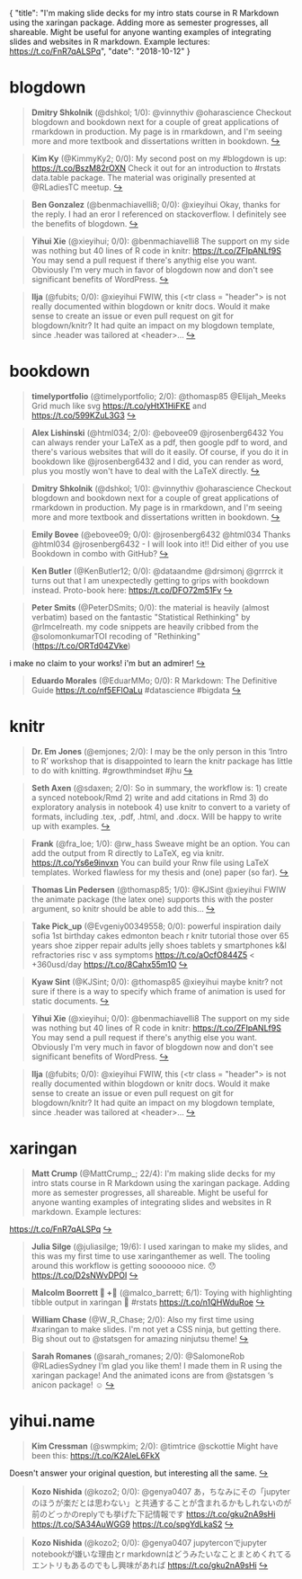 {
  "title": "I'm making slide decks for my intro stats course in R Markdown using the xaringan package. Adding more as semester progresses, all shareable. Might be useful for anyone wanting examples of integrating slides and websites in R markdown. Example lectures: https://t.co/FnR7qALSPq",
  "date": "2018-10-12"
}

# blogdown

> **Dmitry Shkolnik** (@dshkol; 1/0): @vinnythiv @oharascience Checkout blogdown and bookdown next for a couple of great applications of rmarkdown in production. My page is in rmarkdown, and I'm seeing more and more textbook and dissertations written in bookdown.  [&#8618;](https://twitter.com/xieyihui/status/1050499296808722432)

<!-- -->


> **Kim Ky** (@KimmyKy2; 0/0): My second post on my #blogdown is up: https://t.co/BszM82rOXN
Check it out for an introduction to #rstats data.table package. The material was originally presented at @RLadiesTC meetup.  [&#8618;](https://twitter.com/xieyihui/status/1050581261440303104)

<!-- -->


> **Ben Gonzalez** (@benmachiavelli8; 0/0): @xieyihui Okay, thanks for the reply. I had an eror I referenced on stackoverflow. I definitely see the benefits of blogdown.  [&#8618;](https://twitter.com/xieyihui/status/1050506727358156802)

<!-- -->


> **Yihui Xie** (@xieyihui; 0/0): @benmachiavelli8 The support on my side was nothing but 40 lines of R code in knitr: https://t.co/ZFIpANLf9S You may send a pull request if there's anythig else you want. Obviously I'm very much in favor of blogdown now and don't see significant benefits of WordPress.  [&#8618;](https://twitter.com/xieyihui/status/1050464243697500161)

<!-- -->


> **Ilja** (@fubits; 0/0): @xieyihui FWIW, this (&lt;tr class = "header"&gt; is not really documented within blogdown or knitr docs. Would it make sense to create an issue or even pull request on git for blogdown/knitr? It had quite an impact on my blogdown template, since .header was tailored at &lt;header&gt;...  [&#8618;](https://twitter.com/xieyihui/status/1050307732870455297)

<!-- -->


# bookdown

> **timelyportfolio** (@timelyportfolio; 2/0): @thomasp85 @Elijah_Meeks Grid much like svg https://t.co/yHtX1HiFKE and https://t.co/599KZuL3G3  [&#8618;](https://twitter.com/xieyihui/status/1050478826097205249)

<!-- -->


> **Alex Lishinski** (@html034; 2/0): @ebovee09 @jrosenberg6432 You can always render your LaTeX as a pdf, then google pdf to word, and there's various websites that will do it easily. Of course, if you do it in bookdown like @jrosenberg6432 and I did, you can render as word, plus you mostly won't have to deal with the LaTeX directly.  [&#8618;](https://twitter.com/xieyihui/status/1050378720513540099)

<!-- -->


> **Dmitry Shkolnik** (@dshkol; 1/0): @vinnythiv @oharascience Checkout blogdown and bookdown next for a couple of great applications of rmarkdown in production. My page is in rmarkdown, and I'm seeing more and more textbook and dissertations written in bookdown.  [&#8618;](https://twitter.com/xieyihui/status/1050499296808722432)

<!-- -->


> **Emily Bovee** (@ebovee09; 0/0): @jrosenberg6432 @html034 Thanks @html034  @jrosenberg6432 - I will look into it!! Did either of you use Bookdown in combo with GitHub?  [&#8618;](https://twitter.com/xieyihui/status/1050574585098395648)

<!-- -->


> **Ken Butler** (@KenButler12; 0/0): @dataandme @drsimonj @grrrck it turns out that I am unexpectedly getting to grips with bookdown instead. Proto-book here: https://t.co/DFO72m51Fv  [&#8618;](https://twitter.com/xieyihui/status/1050542638007574528)

<!-- -->


> **Peter Smits** (@PeterDSmits; 0/0): the material is heavily (almost verbatim) based on the fantastic "Statistical Rethinking" by @rlmcelreath. my code snippets are heavily cribbed from the @solomonkumarTOI recoding of "Rethinking" (https://t.co/ORTd04ZVke)
>
i make no claim to your works! i'm but an admirer!  [&#8618;](https://twitter.com/xieyihui/status/1050439834571923456)

<!-- -->


> **Eduardo Morales** (@EduarMMo; 0/0): R Markdown: The Definitive Guide https://t.co/nf5EFlOaLu  #datascience #bigdata  [&#8618;](https://twitter.com/xieyihui/status/1050396512541466624)

<!-- -->


# knitr

> **Dr. Em Jones** (@emjones; 2/0): I may be the only person in this ‘Intro to R’ workshop that is disappointed to learn the knitr package has little to do with knitting. #growthmindset #jhu  [&#8618;](https://twitter.com/xieyihui/status/1050416460898680832)

<!-- -->


> **Seth Axen** (@sdaxen; 2/0): So in summary, the workflow is: 1) create a synced notebook/Rmd 2) write and add citations in Rmd 3) do exploratory analysis in notebook 4) use knitr to convert to a variety of formats, including .tex, .pdf, .html, and .docx. Will be happy to write up with examples.  [&#8618;](https://twitter.com/xieyihui/status/1050269864332382208)

<!-- -->


> **Frank** (@fra_loe; 1/0): @rw_hass Sweave might be an option. You can add the output from R directly to LaTeX, eg via knitr. https://t.co/Ys6e9invxn You can build your Rnw file using LaTeX templates. Worked flawless for my thesis and (one) paper (so far).  [&#8618;](https://twitter.com/xieyihui/status/1050544122480812032)

<!-- -->


> **Thomas Lin Pedersen** (@thomasp85; 1/0): @KJSint @xieyihui FWIW the animate package (the latex one) supports this with the poster argument, so knitr should be able to add this...  [&#8618;](https://twitter.com/xieyihui/status/1050490490058170370)

<!-- -->


> **Take Pick_up** (@Evgeniy00349558; 0/0): powerful inspiration daily sofia 1st birthday cakes edmonton beach r knitr tutorial those over 65 years shoe zipper repair adults jelly shoes tablets y smartphones k&amp;l refractories risc v ass symptoms https://t.co/aOcfO844Z5 &lt; +360usd/day https://t.co/8Cahx55m1O  [&#8618;](https://twitter.com/xieyihui/status/1050568130462998528)

<!-- -->


> **Kyaw Sint** (@KJSint; 0/0): @thomasp85 @xieyihui maybe knitr? not sure if there is a way to specify which frame of animation is used for static documents.  [&#8618;](https://twitter.com/xieyihui/status/1050489815593099267)

<!-- -->


> **Yihui Xie** (@xieyihui; 0/0): @benmachiavelli8 The support on my side was nothing but 40 lines of R code in knitr: https://t.co/ZFIpANLf9S You may send a pull request if there's anythig else you want. Obviously I'm very much in favor of blogdown now and don't see significant benefits of WordPress.  [&#8618;](https://twitter.com/xieyihui/status/1050464243697500161)

<!-- -->


> **Ilja** (@fubits; 0/0): @xieyihui FWIW, this (&lt;tr class = "header"&gt; is not really documented within blogdown or knitr docs. Would it make sense to create an issue or even pull request on git for blogdown/knitr? It had quite an impact on my blogdown template, since .header was tailored at &lt;header&gt;...  [&#8618;](https://twitter.com/xieyihui/status/1050307732870455297)

<!-- -->


# xaringan

> **Matt Crump** (@MattCrump_; 22/4): I'm making slide decks for my intro stats course in R Markdown using the xaringan package. Adding more as semester progresses, all shareable. Might be useful for anyone wanting examples of integrating slides and websites in R markdown. Example lectures:
>
https://t.co/FnR7qALSPq  [&#8618;](https://twitter.com/xieyihui/status/1050384572041650176)

<!-- -->


> **Julia Silge** (@juliasilge; 19/6): I used xaringan to make my slides, and this was my first time to use xaringanthemer as well. The tooling around this workflow is getting sooooooo nice. 😯 
https://t.co/D2sNWvDPOI  [&#8618;](https://twitter.com/xieyihui/status/1050450133446352896)

<!-- -->


> **Malcolm Boorrett 🦁 +👻** (@malco_barrett; 6/1): Toying with highlighting tibble output in xaringan 🤔 #rstats https://t.co/n1QHWduRoe  [&#8618;](https://twitter.com/xieyihui/status/1050549196850266114)

<!-- -->


> **William Chase** (@W_R_Chase; 2/0): Also my first time using #xaringan to make slides. I'm not yet a CSS ninja, but getting there. Big shout out to @statsgen for amazing ninjutsu theme!  [&#8618;](https://twitter.com/xieyihui/status/1050403787616251904)

<!-- -->


> **Sarah Romanes** (@sarah_romanes; 2/0): @SalomoneRob @RLadiesSydney I’m glad you like them! I made them in R using the xaringan package! And the animated icons are from @statsgen ‘s anicon package! ☺️  [&#8618;](https://twitter.com/xieyihui/status/1050328410726125573)

<!-- -->


# yihui.name

> **Kim Cressman** (@swmpkim; 2/0): @timtrice @sckottie Might have been this: https://t.co/K2AIeL6FkX
>
Doesn't answer your original question, but interesting all the same.  [&#8618;](https://twitter.com/xieyihui/status/1050481200790409217)

<!-- -->


> **Kozo Nishida** (@kozo2; 0/0): @genya0407 あ，ちなみにその「jupyterのほうが楽だとは思わない」と共通することが含まれるかもしれないのが前のどっかのreplyでも挙げた下記情報です
https://t.co/gku2nA9sHi
https://t.co/SA34AuWGG9
https://t.co/spgYdLkaS2  [&#8618;](https://twitter.com/xieyihui/status/1050571166614675456)

<!-- -->


> **Kozo Nishida** (@kozo2; 0/0): @genya0407 jupyterconでjupyter notebookが嫌いな理由とr markdownはどうみたいなことまとめくれてるエントリもあるのでもし興味があれば
https://t.co/gku2nA9sHi  [&#8618;](https://twitter.com/xieyihui/status/1050540789065965569)

<!-- -->


